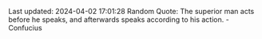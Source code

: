 Last updated: 2024-04-02 17:01:28
Random Quote: The superior man acts before he speaks, and afterwards speaks according to his action. - Confucius